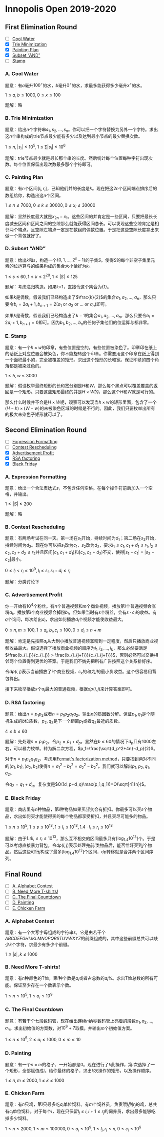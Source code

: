 # Innopolis Open 2019-2020

## First Elimination Round

+ [ ] [Cool Water](https://codeforces.com/gym/102436/problem/A)
+ [x] [Trie Minimization](https://codeforces.com/gym/102436/problem/B)
+ [x] [Painting Plan](https://codeforces.com/gym/102436/problem/C)
+ [x] [Subset “AND”](https://codeforces.com/gym/102436/problem/D)
+ [ ] [Stamp](https://codeforces.com/gym/102436/problem/E)

### A. Cool Water

题意：有$a$毫升$100^\circ$的水，$b$毫升$0^\circ$的水，求最多能获得多少毫升$x^\circ$的水。

$1 \le a, b \le 1000, 0 \le x \le 100$

题解：略

### B. Trie Minimization

题意：给出$n$个字符串$s_1,s_2,\dots,s_n$。你可以把一个字符替换为另外一个字符。求出这$n$个串构成的trie节点最少能有多少以及达到最小节点的最少替换次数。

$1 \le n, |s_i| \le 10^5, 1 \le \sum |s_i| \le 10^6$

题解：trie节点最少就是最长那个串的长度。然后统计每个位置每种字符出现次数。每个位置保留出现次数最多那个字符即可。

### C. Painting Plan

题意：有$n$个区间$[l_i,r_i]$，已知他们并的长度是$k$。现在把这$2n$个区间端点排序后的数组给你，构造出这$n$个区间。

$1 \le n \le 7000, 0 \le k \le 30000, 0 \le x_i \le 30000$

题解：显然长度最大就是$x_{2n}-x_1$。这些区间的并肯定是一些区间，只要把最长长度减去区间和区间之间的空隙那么就能获得区间总长。可以发现这些空隙肯定是相邻两个端点。且空隙左端点一定是在数组的偶数位置。于是把这些空隙长度拿出来做一个背包就好了。

### D. Subset “AND”

题意：给出$k$和$s$，构造一个$\{0,1,\dots,2^{s}-1\}$的子集$S$。使得$S$的每个非空子集里元素的位运算与的结果构成的集合大小恰好为$k$。

$1 \le s \le 60, 1 \le k \le 2^{20}, 1 \le |S| \le 125$

题解：考虑递归构造。如果$k$=1，直接令这个集合为$\{1\}$。

如果$k$是偶数，假设我们已经构造出了$\frac{k}{2}$的集合$a_1,a_2,\dots,a_n$，那么只要令$b_i=2a_i+1,b_{n+1}=2(a_1 \text{ or } a_2 \text{ or } \dots \text{ or } a_n)$即可。

如果$k$是奇数，假设我们已经构造出了$k-1$的集合$a_1,a_2,\dots,a_n$，那么只要令$b_i=2a_i+1,b_{n+1}=0$即可。因为$b_1,b_2,\dots,b_n$的任何子集他们的位运算与都非零。

### E. Stamp

题意：有一个$h \times w$的印章，有些位置是空的，有些位置被染色了。印章印在纸上的话纸上对应位置会被染色，你不能旋转这个印章。你需要用这个印章在纸上得到一个面积最小的，完全被覆盖的矩形。求出这个矩形的长和宽。保证印章的四个角落都是被染过色的。

$1 \le h, w \le 3000$

题解：假设枚举最终矩形的长和宽分别是$H$和$W$，那么每个黑点可以覆盖覆盖的返回是一个矩形。只要这些矩形最终的并是$H \times W$的，那么这个$H$和$W$就是可行的。

那么什么时候并不会是$H \times W$呢，观察可以发现当$h \times w$的矩形里面，包含了一个$(H - h) \times (W - w)$的未被染色区域的时候是不行的。因此，我们只要枚举出所有的极大未染色子矩形就可以了。

## Second Elimination Round

+ [ ] [Expression Formatting](https://codeforces.com/gym/102461/problem/A)
+ [ ] [Contest Rescheduling](https://codeforces.com/gym/102461/problem/B)
+ [x] [Advertisement Profit](https://codeforces.com/gym/102461/problem/C)
+ [x] [RSA factoring](https://codeforces.com/gym/102461/problem/D)
+ [x] [Black Friday](https://codeforces.com/gym/102461/problem/E)

### A. Expression Formatting

题意：给出一个合法表达式$s$，不包含任何空格。在每个操作符前后加入一个空格，并输出。

$1 \le |S| \le 200$

题解：略

### B. Contest Rescheduling

题意：有两场考试在同一天。第一场在$s_1$开始，持续时间为$d_1$；第二场在$s_2$开始，持续时间为$d_2$。现在你可以把$s_1$改为$c_1$，$s_2$改为$d_2$，要求$l_1 \le c_1, c_1+d_1 \le r_1, l_2 \le c_2, c_2+d_2 \le r_2$并且区间$[c_1,c_1+d_1)$和$[c_2,c_2+d_2)$不交，使得$|s_1-c_1|+|s_2-c_2|$最小。

$0 \le l_i < r_i \le 10^9, l_i \le s_i, s_i+d_i \le r_i$

题解：分类讨论下

### C. Advertisement Profit

你一开始有$10^4$个粉丝。有$n$个普通视频和$m$个商业视频。播放第$i$个普通视频会涨粉$a_i$。播放第$i$个商业视频会掉粉$b_i$，但如果当时有$s$个粉丝，会有$s\cdot c_i$的收益。有$q$个询问，每次给出$d_i$，求出如何播放$d_i$个视频才能使收益最大。

$0 \le n,m \le 100, 1 \le a_i,b_i, c_i \le 100, 0 \le d_i \le n+m$

题解：肯定是先按照$a_i$从大到小播放普通视频涨粉到一定程度，然后只播放商业视频收益最大。假设选择了播放商业视频的顺序为$i_1,i_2,\dots,i_k$，那么必然要满足$\frac{b_{i_j}}{c_{i_j}} > \frac{b_{i_{j+1}}}{c_{i_{j+1}}}$，否则必然可以交换相邻两个位置得到更优的答案。于是我们不妨先把所有广告按照这个关系排好序。

令$dp(i,j)$表示当前播放了$i$个商业视频，$c_x$的和为$j$的最小负收益。这个很容易用背包算出。

接下来枚举播放$x$个$a_i$最大的普通视频，根据$dp(i,j)$来计算答案即可。

### D. RSA factoring

题意：给出$n=p_1p_2$或者$n=p_1p_2q_1q_2$。输出$n$的质因数分解。保证$p_1,q_1$是个随机生成的$b$位质数，$p_2,q_2$是下一个距离$p_1$或者$q_2$最近的质数。

$4 \le b \le 60$

题解：先处理$n=p_1p_2$，令$p_2=p_1+d_p$，显然在$b \le 60$的情况下$d_p$只有$1000$左右，可以暴力枚举。转为解二次方程，$p_1=\frac{\sqrt{d_p^2+4n}-d_p}{2}$。

对于$n=p_1p_2q_1q_2$，考虑用[Fermat's factorization method](https://en.wikipedia.org/wiki/Fermat%27s_factorization_method)，只要找到两对不同的$(a_1,b_1),(a_2,b_2)$使得$n=a_1^2-b_1^2=a_2^2-b_2^2$。我们就可以解出$p_1,p_2,q_1,q_2$。

令$q_2=q_1+d_q$，复杂度是$O((d_p+d_q)\max(p_1,q_1))=O(\sqrt[4]{n})$。

### E. Black Friday

题意：商店里有$n$种物品，第$i$种物品如果买$l_i$到$r_i$会有折扣。你最多可以买$s$个物品，求出如何买才能使得买的每个物品都享受折扣，并且买尽可能多的物品。

$1 \le n \le 10^5, 1 \le s \le 10^{13}, 1 \le l_i \le 10^{13}, 1.4 \cdot l_i \le r_i \le 10^{13}$

题解：由于$1.4l_i \le r_i \le 10^{13}$，那么互不相交的区间最多只有$\lfloor \log_{1.4}10^{13} \rfloor$个。于是可以考虑直接暴力背包，令$dp(i,j)$表示处理完前$i$类物品后，能否恰好买到$j$个物品。然后这些可行$j$构成了最多$\lfloor \log_{1.4}10^{13} \rfloor$个区间，dp转移就是合并两个区间序列。

## Final Round

+ [ ] [A. Alphabet Contest](https://codeforces.com/gym/102534/problem/A)
+ [ ] [B. Need More T-shirts!](https://codeforces.com/gym/102534/problem/B)
+ [ ] [C. The Final Countdown](https://codeforces.com/gym/102534/problem/C)
+ [ ] [D. Painting](https://codeforces.com/gym/102534/problem/D)
+ [ ] [E. Chicken Farm](https://codeforces.com/gym/102534/problem/E)

### A. Alphabet Contest

题意：有一个大写字母组成的字符串$s$，它是由若干个$ABCDEFGHIJKLMNOPQRSTUVWXYZ$的前缀组成的，其中这些前缀总共可以缺少$k$个字符，求最少有多少个前缀。

$1 \le |s|, k \le 1000$

### B. Need More T-shirts!

题意：有$n$种颜色的T恤，第$i$种个数是$a_i$或者占总数的$a_i \%$。求出T恤总数的所有可能。保证至少存在一个数表示个数。

$1 \le n \le 10^5, 1 \le a_i \le 10^9$

### C. The Final Countdown

题意：有若干个七段数码管，现在给出连续$n$纳秒数码管上亮着的段数$a_1,a_2,\dots,a_n$。求出初始值的方案数，对$10^9+7$取模。并输出$m$个初始值方案。

$1 \le n \le 10^5, 2 \le a_i \le 1000, 0 \le m \le 10$

### D. Painting

题意：有一个$n \times m$的格子，一开始都是$0$。现在进行了$k$此操作，第$i$次选择了一个矩形，全部赋值成$i$。给你最终的格子，求出$k$次操作的矩形，以及操作顺序。

$1 \le n, m \le 2000, 1 \le k \le 1000$

### E. Chicken Farm

题意：有$n$只鸡，第$i$只最多吃$a_i$单位饲料。有$m$个饲养员，负责喂$l_j$到$r_j$的鸡，总共有$c_j$单位饲料。对于每个$i$，现在只保留$l_j \le i, i+1 \le r_j$的饲养员，求出最多能够吃掉多少饲料。

$1 \le n \le 2000, 1 \le m \le 100000, 0 \le a_i \le 10^9, 1 \le l_j, r_j \le n, 0 \le c_j \le 10^9$
